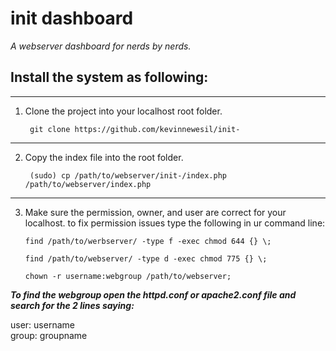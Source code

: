 init dashboard
=========

*A webserver dashboard for nerds by nerds.*

Install the system as following:
--------
***

1. Clone the project into your localhost root folder. 
    
        git clone https://github.com/kevinnewesil/init-
***
2. Copy the index file into the root folder. 
	
        (sudo) cp /path/to/webserver/init-/index.php /path/to/webserver/index.php
***
3. Make sure the permission, owner, and user are correct for your localhost.
to fix permission issues type the following in ur command line:
    
    `find /path/to/werbserver/ -type f -exec chmod 644 {} \;`

    `find /path/to/webserver/ -type d -exec chmod 775 {} \;`
    
    `chown -r username:webgroup /path/to/webserver;`

***To find the webgroup open the httpd.conf or apache2.conf file and search for the 2 lines saying:***

user: username  
group: groupname